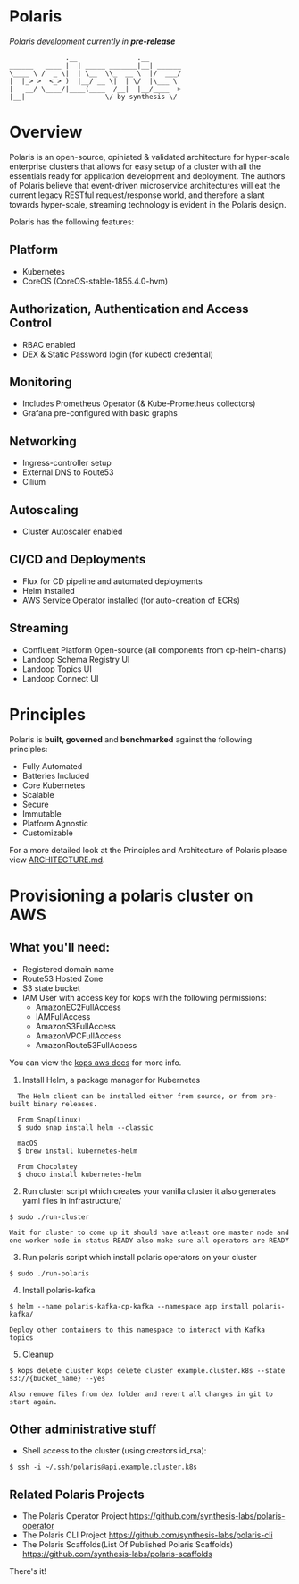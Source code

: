 # Polaris

*Polaris development currently in **pre-release***

```
              .__               .__
______   ____ |  | _____ _______|__| ______
\____ \ /  _ \|  | \__  \\_  __ \  |/  ___/
|  |_> >  <_> )  |__/ __ \|  | \/  |\___ \
|   __/ \____/|____(____  /__|  |__/____  >
|__|                    \/ by synthesis \/

```

# Overview

Polaris is an open-source, opiniated & validated architecture for hyper-scale enterprise clusters that allows for easy setup of a cluster with all the essentials ready for application development and deployment. The authors of Polaris believe that event-driven microservice architectures will eat the current legacy RESTful request/response world, and therefore a slant towards hyper-scale, streaming technology is evident in the Polaris design.

Polaris has the following features:

## Platform
- Kubernetes
- CoreOS (CoreOS-stable-1855.4.0-hvm)

## Authorization, Authentication and Access Control
- RBAC enabled
- DEX & Static Password login (for kubectl credential)

## Monitoring
- Includes Prometheus Operator (& Kube-Prometheus collectors)
- Grafana pre-configured with basic graphs

## Networking
- Ingress-controller setup
- External DNS to Route53
- Cilium

## Autoscaling
- Cluster Autoscaler enabled

## CI/CD and Deployments
- Flux for CD pipeline and automated deployments
- Helm installed
- AWS Service Operator installed (for auto-creation of ECRs)

## Streaming
- Confluent Platform Open-source (all components from cp-helm-charts)
- Landoop Schema Registry UI
- Landoop Topics UI
- Landoop Connect UI

# Principles

Polaris is __built, governed__ and __benchmarked__ against the following principles:

- Fully Automated
- Batteries Included
- Core Kubernetes
- Scalable
- Secure
- Immutable
- Platform Agnostic
- Customizable

For a more detailed look at the Principles and Architecture of Polaris please view [ARCHITECTURE.md](./ARCHITECTURE.md).

# Provisioning a polaris cluster on AWS

## What you'll need:

- Registered domain name
- Route53 Hosted Zone
- S3 state bucket
- IAM User with access key for kops with the following permissions:
  * AmazonEC2FullAccess
  * IAMFullAccess
  * AmazonS3FullAccess
  * AmazonVPCFullAccess
  * AmazonRoute53FullAccess

You can view the [kops aws docs](https://github.com/kubernetes/kops/blob/master/docs/aws.md) for more info.

1. Install Helm, a package manager for Kubernetes

```
  The Helm client can be installed either from source, or from pre-built binary releases.

  From Snap(Linux)
  $ sudo snap install helm --classic

  macOS
  $ brew install kubernetes-helm

  From Chocolatey
  $ choco install kubernetes-helm
```

2. Run cluster script which creates your vanilla cluster it also generates yaml files in infrastructure/

```
$ sudo ./run-cluster

Wait for cluster to come up it should have atleast one master node and one worker node in status READY also make sure all operators are READY
```

3. Run polaris script which install polaris operators on your cluster

```
$ sudo ./run-polaris
```

4. Install polaris-kafka

```
$ helm --name polaris-kafka-cp-kafka --namespace app install polaris-kafka/

Deploy other containers to this namespace to interact with Kafka topics
```

5. Cleanup

```
$ kops delete cluster kops delete cluster example.cluster.k8s --state s3://{bucket_name} --yes

Also remove files from dex folder and revert all changes in git to start again.
```

## Other administrative stuff

- Shell access to the cluster (using creators id_rsa):
```
$ ssh -i ~/.ssh/polaris@api.example.cluster.k8s
```

## Related Polaris Projects

- The Polaris Operator Project https://github.com/synthesis-labs/polaris-operator
- The Polaris CLI Project https://github.com/synthesis-labs/polaris-cli
- The Polaris Scaffolds(List Of Published Polaris Scaffolds) https://github.com/synthesis-labs/polaris-scaffolds

There's it!
